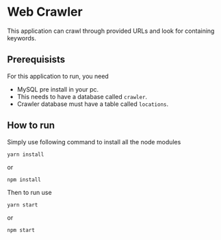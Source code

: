 # Web Crawler
This application can crawl through provided URLs and look for containing keywords.
## Prerequisists
For this application to run, you need 
- MySQL pre install in your pc. 
- This needs to have a database called `crawler`.
- Crawler database must have a table called `locations`. 

## How to run
Simply use following command to install all the node modules

`yarn install`

or

`npm install`

Then to run use

`yarn start`

or

`npm start`